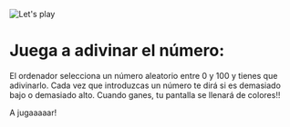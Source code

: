 ![Let's play](https://m.media-amazon.com/images/I/51MSRaazr5L.png)

# Juega a adivinar el número:

El ordenador selecciona un número aleatorio entre 0 y 100 y tienes que adivinarlo. Cada vez que introduzcas un número te dirá si es demasiado bajo o demasiado alto. Cuando ganes, tu pantalla se llenará de colores!!

A jugaaaaar!



